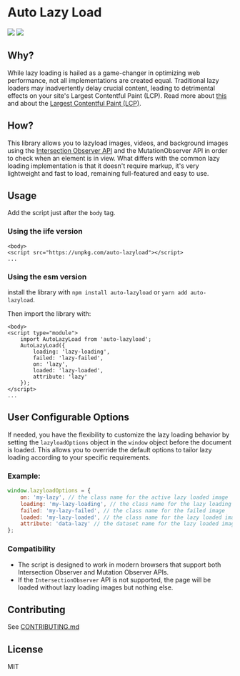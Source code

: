 # Auto Lazy Load
[![](https://img.shields.io/npm/v/auto-lazyload.svg?label=npm%20version)](https://www.npmjs.com/package/auto-lazyload)
[![](https://img.shields.io/npm/l/auto-lazyload)](https://github.com/erikyo/auto-lazyload?tab=GPL-3.0-1-ov-file#readme)

## Why?
While lazy loading is hailed as a game-changer in optimizing web performance, not all implementations are created equal.
Traditional lazy loaders may inadvertently delay crucial content, leading to detrimental effects on your site's Largest Contentful Paint (LCP).
Read more about [this](https://web.dev/articles/lazy-loading-images) and about the [Largest Contentful Paint (LCP)](https://web.dev/lcp/).

## How?
This library allows you to lazyload images, videos,
and background images using the [Intersection Observer API](https://developer.mozilla.org/en-US/docs/Web/API/Intersection_Observer_API) and the MutationObserver API in order to check when an element is in view.
What differs with the common lazy loading implementation is that it doesn't require markup, it's very lightweight and fast to load, remaining full-featured and easy to use.

## Usage
Add the script just after the `body` tag.

### Using the iife version
```
<body>
<script src="https://unpkg.com/auto-lazyload"></script>
...
```

### Using the esm version
install the library with `npm install auto-lazyload` or `yarn add auto-lazyload`.

Then import the library with:
```
<body>
<script type="module">
    import AutoLazyLoad from 'auto-lazyload';
    AutoLazyLoad({
        loading: 'lazy-loading',
        failed: 'lazy-failed',
        on: 'lazy',
        loaded: 'lazy-loaded',
        attribute: 'lazy'
    });
</script>
...
```

## User Configurable Options

If needed, you have the flexibility to customize the lazy loading behavior by setting the `lazyloadOptions` object in the `window` object before the document is loaded. This allows you to override the default options to tailor lazy loading according to your specific requirements.

### Example:

```javascript
window.lazyloadOptions = {
    on: 'my-lazy', // the class name for the active lazy loaded image
    loading: 'my-lazy-loading', // the class name for the lazy loading image
    failed: 'my-lazy-failed', // the class name for the failed image
    loaded: 'my-lazy-loaded', // the class name for the lazy loaded image
    attribute: 'data-lazy' // the dataset name for the lazy loaded image (used internally but configurable)
};
```

### Compatibility

- The script is designed to work in modern browsers that support both Intersection Observer and Mutation Observer APIs.
- If the `IntersectionObserver` API is not supported, the page will be loaded without lazy loading images but nothing else.

## Contributing
See [CONTRIBUTING.md](CONTRIBUTING.md)

## License
MIT

